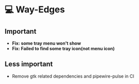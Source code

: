 # 💻 Way-Edges

## Important

- **Fix: some tray menu won't show**
- **Fix: Failed to find some tray icon(not menu icon)**

## Less important

- Remove gtk related dependencies and pipewire-pulse in CI
